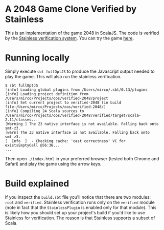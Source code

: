 A 2048 Game Clone Verified by Stainless
=======================================

This is an implementation of the game 2048 in ScalaJS. The code is verified by
the [Stainless verification system](https://github.com/epfl-lara/stainless).  You can try
the game [here](https://epfl-lara.github.io/verified-2048/).

# Running locally

Simply execute `sbt fullOptJS` to produce the Javascript output needed to play the game. This will also run the stainless verification.

```
$ sbt fullOptJS
[info] Loading global plugins from /Users/mirco/.sbt/0.13/plugins
[info] Loading project definition from /Users/mirco/Projects/oos/verified-2048/project
[info] Set current project to verified-2048 (in build file:/Users/mirco/Projects/oos/verified-2048/)
[info] Compiling 24 Scala sources to /Users/mirco/Projects/oos/verified-2048/verified/target/scala-2.11/classes...
[Warning ] The Z3 native interface is not available. Falling back onto smt-z3.
[warn] The Z3 native interface is not available. Falling back onto smt-z3.
[  Info  ]  - Checking cache: 'cast correctness' VC for existsEmptyCell @56:36...
...
```

Then open `./index.html` in your preferred browser (tested both Chrome and Safari) and play the game using the arrow keys.

# Build explained

If you inspect the `build.sbt` file you'll notice that there are two modules: `root` and `verified`. Stainless verification runs only on the `verified` module (note in fact that the `StainlessPlugin` is enabled only for that module). This is likely how you should set up your project's build if you'd like to use Stainless for verification. The reason is that Stainless supports a subset of Scala.
